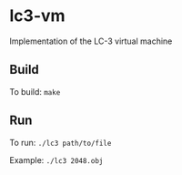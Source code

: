 # lc3-vm
Implementation of the LC-3 virtual machine

## Build
To build: `make`

## Run
To run: `./lc3 path/to/file`

Example: `./lc3 2048.obj`

